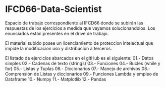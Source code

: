 # IFCD66-Data-Scientist
Espacio de trabajo correspondiente al IFCD66 donde se subirán las respuestas de los ejercicios
a medida que vayamos solucionandolos. Los enunciados están presentes en el drive de trabajo. 

El material subido posee un licenciamiento de proteccion intelectual que impide la modificacion
uso y distribución a terceros. 

El listado de ejercicios abarcados en el gitHub es el siguiente:
01.- Datos simples
02.- Cadenas de texto (strings)
03.- Funciones
04.- Bucles (while y for)
05.- Listas y Tuplas
06.- Diccionarios
07.- Manejo de archivos
08.- Comprensión de Listas y diccionarios
09.- Funciones Lambda y empleo de Dataframe
10.- Numpy 
11.- Matplotlib
12.- Pandas
